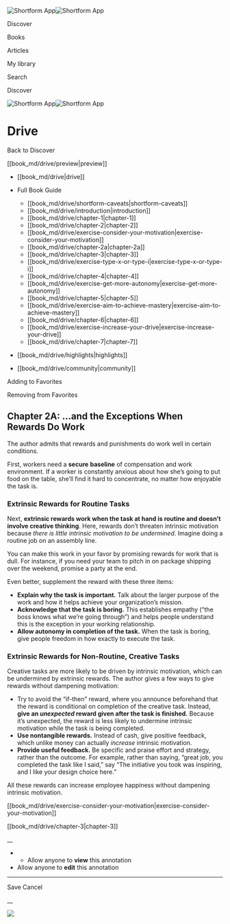 ![Shortform App](/img/logo.36a2399e.svg)![Shortform App](/img/logo-dark.70c1b072.svg)

Discover

Books

Articles

My library

Search

Discover

![Shortform App](/img/logo.36a2399e.svg)![Shortform App](/img/logo-dark.70c1b072.svg)

# Drive

Back to Discover

[[book_md/drive/preview|preview]]

  * [[book_md/drive|drive]]
  * Full Book Guide

    * [[book_md/drive/shortform-caveats|shortform-caveats]]
    * [[book_md/drive/introduction|introduction]]
    * [[book_md/drive/chapter-1|chapter-1]]
    * [[book_md/drive/chapter-2|chapter-2]]
    * [[book_md/drive/exercise-consider-your-motivation|exercise-consider-your-motivation]]
    * [[book_md/drive/chapter-2a|chapter-2a]]
    * [[book_md/drive/chapter-3|chapter-3]]
    * [[book_md/drive/exercise-type-x-or-type-i|exercise-type-x-or-type-i]]
    * [[book_md/drive/chapter-4|chapter-4]]
    * [[book_md/drive/exercise-get-more-autonomy|exercise-get-more-autonomy]]
    * [[book_md/drive/chapter-5|chapter-5]]
    * [[book_md/drive/exercise-aim-to-achieve-mastery|exercise-aim-to-achieve-mastery]]
    * [[book_md/drive/chapter-6|chapter-6]]
    * [[book_md/drive/exercise-increase-your-drive|exercise-increase-your-drive]]
    * [[book_md/drive/chapter-7|chapter-7]]
  * [[book_md/drive/highlights|highlights]]
  * [[book_md/drive/community|community]]



Adding to Favorites 

Removing from Favorites 

## Chapter 2A: …and the Exceptions When Rewards Do Work

The author admits that rewards and punishments do work well in certain conditions.

First, workers need a **secure** **baseline** of compensation and work environment. If a worker is constantly anxious about how she’s going to put food on the table, she’ll find it hard to concentrate, no matter how enjoyable the task is.

### Extrinsic Rewards for Routine Tasks

Next, **extrinsic rewards work when the task at hand is routine and doesn’t involve creative thinking**. Here, rewards don’t threaten intrinsic motivation because _there is little intrinsic motivation to be undermined_. Imagine doing a routine job on an assembly line.

You can make this work in your favor by promising rewards for work that is dull. For instance, if you need your team to pitch in on package shipping over the weekend, promise a party at the end.

Even better, supplement the reward with these three items:

  * **Explain why the task is important.** Talk about the larger purpose of the work and how it helps achieve your organization’s mission.
  * **Acknowledge that the task is boring.** This establishes empathy (“the boss knows what we’re going through”) and helps people understand this is the exception in your working relationship.
  * **Allow autonomy in completion of the task.** When the task is boring, give people freedom in how exactly to execute the task. 



### Extrinsic Rewards for Non-Routine, Creative Tasks

Creative tasks are more likely to be driven by intrinsic motivation, which can be undermined by extrinsic rewards. The author gives a few ways to give rewards without dampening motivation:

  * Try to avoid the “if-then” reward, where you announce beforehand that the reward is conditional on completion of the creative task. Instead, **give an _unexpected_ reward given after the task is finished.** Because it’s unexpected, the reward is less likely to undermine intrinsic motivation while the task is being completed. 
  * **Use nontangible rewards.** Instead of cash, give positive feedback, which unlike money can actually _increase_ intrinsic motivation.
  * **Provide useful feedback.** Be specific and praise effort and strategy, rather than the outcome. For example, rather than saying, “great job, you completed the task like I said,” say “The initiative you took was inspiring, and I like your design choice here.”



All these rewards can increase employee happiness without dampening intrinsic motivation.

[[book_md/drive/exercise-consider-your-motivation|exercise-consider-your-motivation]]

[[book_md/drive/chapter-3|chapter-3]]

__

  *   * Allow anyone to **view** this annotation
  * Allow anyone to **edit** this annotation



* * *

Save Cancel

__




![](https://bat.bing.com/action/0?ti=56018282&Ver=2&mid=be285eb6-9444-49b0-8db8-4b02b97e725f&sid=49fff5b0636c11eeb9c611038afc8668&vid=4a005010636c11ee80c703d4c4a7acd5&vids=0&msclkid=N&pi=0&lg=en-US&sw=800&sh=600&sc=24&nwd=1&tl=Shortform%20%7C%20Drive&p=https%3A%2F%2Fwww.shortform.com%2Fapp%2Fbook%2Fdrive%2Fchapter-2a&r=&lt=472&evt=pageLoad&sv=1&rn=167937)
